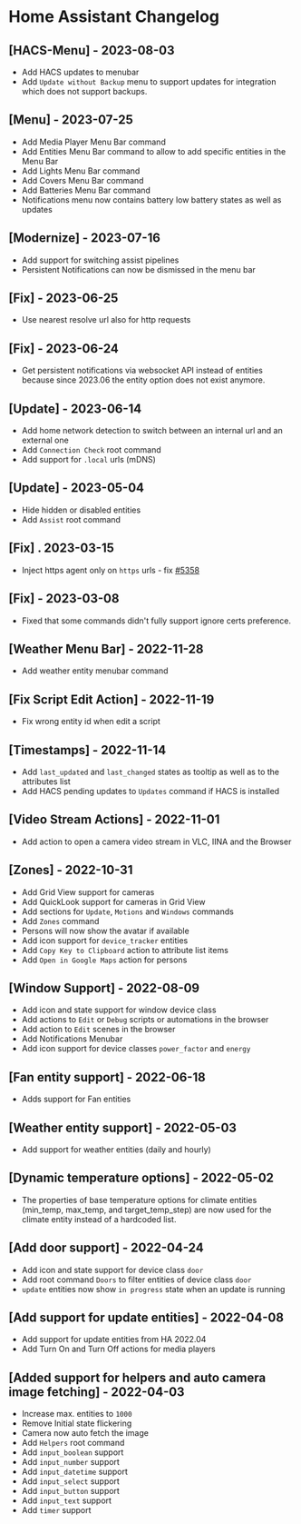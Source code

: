 # Home Assistant Changelog

## [HACS-Menu] - 2023-08-03

- Add HACS updates to menubar
- Add `Update without Backup` menu to support updates for integration which does not support backups.

## [Menu] - 2023-07-25

- Add Media Player Menu Bar command
- Add Entities Menu Bar command to allow to add specific entities in the Menu Bar
- Add Lights Menu Bar command
- Add Covers Menu Bar command
- Add Batteries Menu Bar command
- Notifications menu now contains battery low battery states as well as updates

## [Modernize] - 2023-07-16

- Add support for switching assist pipelines
- Persistent Notifications can now be dismissed in the menu bar

## [Fix] - 2023-06-25

- Use nearest resolve url also for http requests

## [Fix] - 2023-06-24

- Get persistent notifications via websocket API instead of entities because since 2023.06 the entity option does not exist anymore.

## [Update] - 2023-06-14

- Add home network detection to switch between an internal url and an external one
- Add `Connection Check` root command
- Add support for `.local` urls (mDNS)

## [Update] - 2023-05-04

- Hide hidden or disabled entities
- Add `Assist` root command

## [Fix] . 2023-03-15

- Inject https agent only on `https` urls - fix [#5358](https://github.com/raycast/extensions/issues/5358)

## [Fix] - 2023-03-08

- Fixed that some commands didn't fully support ignore certs preference.

## [Weather Menu Bar] - 2022-11-28
- Add weather entity menubar command

## [Fix Script Edit Action] - 2022-11-19
- Fix wrong entity id when edit a script

## [Timestamps] - 2022-11-14
- Add `last_updated` and `last_changed` states as tooltip as well as to the attributes list
- Add HACS pending updates to `Updates` command if HACS is installed

## [Video Stream Actions] - 2022-11-01
- Add action to open a camera video stream in VLC, IINA and the Browser

## [Zones] - 2022-10-31
- Add Grid View support for cameras
- Add QuickLook support for cameras in Grid View
- Add sections for `Update`, `Motions` and `Windows` commands
- Add `Zones` command
- Persons will now show the avatar if available
- Add icon support for `device_tracker` entities
- Add `Copy Key to Clipboard` action to attribute list items
- Add `Open in Google Maps` action for persons

## [Window Support] - 2022-08-09
- Add icon and state support for window device class
- Add actions to `Edit` or `Debug` scripts or automations in the browser
- Add action to `Edit` scenes in the browser
- Add Notifications Menubar
- Add icon support for device classes `power_factor` and `energy`

## [Fan entity support] - 2022-06-18
- Adds support for Fan entities

## [Weather entity support] - 2022-05-03
- Add support for weather entities (daily and hourly)

## [Dynamic temperature options] - 2022-05-02
- The properties of base temperature options for climate entities (min_temp, max_temp, and target_temp_step) are now used for the climate entity instead of a hardcoded list.

## [Add door support] - 2022-04-24
- Add icon and state support for device class `door`
- Add root command `Doors` to filter entities of device class `door`
- `update` entities now show `in progress` state when an update is running

## [Add support for update entities] - 2022-04-08
- Add support for update entities from HA 2022.04
- Add Turn On and Turn Off actions for media players

## [Added support for helpers and auto camera image fetching] - 2022-04-03
- Increase max. entities to `1000`
- Remove Initial state flickering
- Camera now auto fetch the image
- Add `Helpers` root command
- Add `input_boolean` support
- Add `input_number` support
- Add `input_datetime` support
- Add `input_select` support
- Add `input_button` support
- Add `input_text` support
- Add `timer` support
